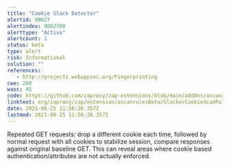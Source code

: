 ```yaml
---
title: "Cookie Slack Detector"
alertid: 90027
alertindex: 9002700
alerttype: "Active"
alertcount: 1
status: beta
type: alert
risk: Informational
solution: ""
references:
   - http://projects.webappsec.org/Fingerprinting
cwe: 200
wasc: 45
code: https://github.com/zaproxy/zap-extensions/blob/main/addOns/ascanrulesBeta/src/main/java/org/zaproxy/zap/extension/ascanrulesBeta/SlackerCookieScanRule.java
linktext: org/zaproxy/zap/extension/ascanrulesBeta/SlackerCookieScanRule.java
date: 2021-08-25 11:56:26.357Z
lastmod: 2021-08-25 11:56:26.357Z
---
```

Repeated GET requests: drop a different cookie each time, followed by normal request with all cookies to stabilize session, compare responses against original baseline GET. This can reveal areas where cookie based authentication/attributes are not actually enforced.
